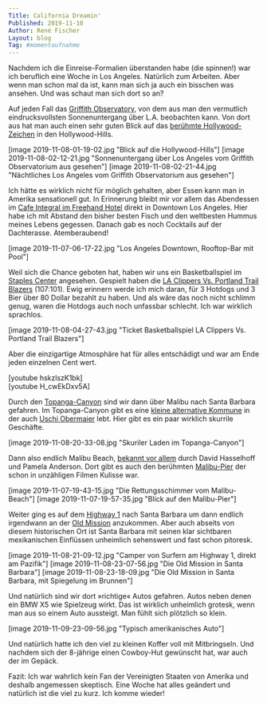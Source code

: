 ```yaml
---
Title: California Dreamin'
Published: 2019-11-10
Author: René Fischer
Layout: blog
Tag: #momentaufnahme
---
```

Nachdem ich die Einreise-Formalien überstanden habe (die spinnen!) war ich beruflich eine Woche in Los Angeles. Natürlich zum Arbeiten. Aber wenn man schon mal da ist, kann man sich ja auch ein bisschen was ansehen. Und was schaut man sich dort so an?

Auf jeden Fall das [Griffith Observatory](http://www.griffithobservatory.org/), von dem aus man den vermutlich eindrucksvollsten Sonnenuntergang über L.A. beobachten kann. Von dort aus hat man auch einen sehr guten Blick auf das [berühmte Hollywood-Zeichen](https://de.wikipedia.org/wiki/Hollywood_Sign) in den Hollywood-Hills.

[image 2019-11-08-01-19-02.jpg "Blick auf die Hollywood-Hills"]
[image 2019-11-08-02-12-21.jpg "Sonnenuntergang über Los Angeles vom Griffith Observatorium aus gesehen"]
[image 2019-11-08-02-21-44.jpg "Nächtliches Los Angeles vom Griffith Observatorium aus gesehen"]

Ich hätte es wirklich nicht für möglich gehalten, aber Essen kann man in Amerika sensationell gut. In Erinnerung bleibt mir vor allem das Abendessen im [Cafe Integral im Freehand Hotel](https://freehandhotels.com/los-angeles/cafe-integral/) direkt in Downtown Los Angeles. Hier habe ich mit Abstand den bisher besten Fisch und den weltbesten Hummus meines Lebens gegessen. Danach gab es noch Cocktails auf der Dachterasse. Atemberaubend!

[image 2019-11-07-06-17-22.jpg "Los Angeles Downtown, Rooftop-Bar mit Pool"]

Weil sich die Chance geboten hat, haben wir uns ein Basketballspiel im [Staples Center](https://www.staplescenter.com/) angesehen. Gespielt haben die [LA Clippers Vs. Portland Trail Blazers](https://www.google.com/search?hl=de&q=LA%20Clippers%20Portland%20Trail%20Blazers%202019%2011#sie=m;/g/11h53m_7n4;3;/m/05jvx;dt;fp;1;;) (107:101). Ewig erinnern werde ich mich daran, für 3 Hotdogs und 3 Bier über 80 Dollar bezahlt zu haben. Und als wäre das noch nicht schlimm genug, waren die Hotdogs auch noch unfassbar schlecht. Ich war wirklich sprachlos.

[image 2019-11-08-04-27-43.jpg "Ticket Basketballspiel LA Clippers Vs. Portland Trail Blazers"]

Aber die einzigartige Atmosphäre hat für alles entschädigt und war am Ende jeden einzelnen Cent wert.

[youtube hskzlszK1bk]
<br/>
[youtube H_cwEkDxv5A]

Durch den [Topanga-Canyon](https://de.wikipedia.org/wiki/Topanga) sind wir dann über Malibu nach Santa Barbara gefahren. Im Topanga-Canyon gibt es eine [kleine alternative Kommune](https://www.lamag.com/hikingla/topanga-canyon/) in der auch [Uschi Obermaier](https://de.wikipedia.org/wiki/Uschi_Obermaier) lebt. Hier gibt es ein paar wirklich skurrile Geschäfte.

[image 2019-11-08-20-33-08.jpg "Skuriler Laden im Topanga-Canyon"]

Dann also endlich Malibu Beach, [bekannt vor allem](https://de.wikipedia.org/wiki/Baywatch_%E2%80%93_Die_Rettungsschwimmer_von_Malibu) durch David Hasselhoff und Pamela Anderson. Dort gibt es auch den berühmten [Malibu-Pier](http://malibupier.com/) der schon in unzähligen Filmen Kulisse war.

[image 2019-11-07-19-43-15.jpg "Die Rettungsschimmer vom Malibu-Beach"]
[image 2019-11-07-19-57-35.jpg "Blick auf den Malibu-Pier"]

Weiter ging es auf dem [Highway 1](https://de.wikipedia.org/wiki/U.S._Highway_1) nach Santa Barbara um dann endlich irgendwann an der [Old Mission](https://www.santabarbaramission.org/) anzukommen. Aber auch abseits von diesem historischen Ort ist Santa Barbara mit seinen klar sichtbaren mexikanischen Einflüssen unheimlich sehenswert und fast schon pitoresk.

[image 2019-11-08-21-09-12.jpg "Camper von Surfern am Highway 1, direkt am Pazifik"]
[image 2019-11-08-23-07-56.jpg "Die Old Mission in Santa Barbara"]
[image 2019-11-08-23-18-09.jpg "Die Old Mission in Santa Barbara, mit Spiegelung im Brunnen"]

Und natürlich sind wir dort »richtige« Autos gefahren. Autos neben denen ein BMW X5 wie Spielzeug wirkt. Das ist wirklich unheimlich grotesk, wenn man aus so einem Auto aussteigt. Man fühlt sich plötzlich so klein.

[image 2019-11-09-23-09-56.jpg "Typisch amerikanisches Auto"]

Und natürlich hatte ich den viel zu kleinen Koffer voll mit Mitbringseln. Und nachdem sich der 8-jährige einen Cowboy-Hut gewünscht hat, war auch der im Gepäck.

Fazit: Ich war wahrlich kein Fan der Vereinigten Staaten von Amerika und deshalb angemessen skeptisch. Eine Woche hat alles geändert und natürlich ist die viel zu kurz. Ich komme wieder!
